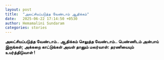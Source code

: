 ```yaml
---
layout: post
title:  "அலட்சியப்படுத்த வேண்டாம் ஆதிக்கம்"
date:   2025-06-22 17:14:50 +0530
author: Hemamalini Sundaram
categories: stories
---
```


**அலட்சியப்படுத்த வேண்டாம்.. ஆதிக்கம் செலுத்த வேண்டாம்.. பெண்ணிடம் அன்பாய் இருங்கள்;
அக்கறை காட்டுங்கள் அவள் தானும் மலர்வாள்: தரணியையும் உயர்த்திடுவாள் !**
